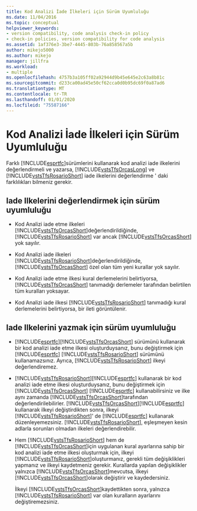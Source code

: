 ```yaml
---
title: Kod Analizi İade İlkeleri için Sürüm Uyumluluğu
ms.date: 11/04/2016
ms.topic: conceptual
helpviewer_keywords:
- version compatibility, code analysis check-in policy
- check-in policies, version compatibility for code analysis
ms.assetid: 1af376e3-3be7-4445-803b-76a858567a5b
author: mikejo5000
ms.author: mikejo
manager: jillfra
ms.workload:
- multiple
ms.openlocfilehash: 4757b3a105ff02a92944d9b45e645e2c63a8b81c
ms.sourcegitcommit: d233ca00ad45e50cf62cca0d0b95dc69f0a87ad6
ms.translationtype: MT
ms.contentlocale: tr-TR
ms.lasthandoff: 01/01/2020
ms.locfileid: "75587166"
---
```

# <a name="version-compatibility-for-code-analysis-check-in-policies"></a>Kod Analizi İade İlkeleri için Sürüm Uyumluluğu

Farklı [!INCLUDE[esprtfc](../code-quality/includes/esprtfc_md.md)]sürümlerini kullanarak kod analizi iade ilkelerini değerlendirmeli ve yazarsa, [!INCLUDE[vstsTfsOrcasLong](../code-quality/includes/vststfsorcaslong_md.md)] ve [!INCLUDE[vstsTfsRosarioShort](../code-quality/includes/vststfsrosarioshort_md.md)] iade ilkelerini değerlendirme ' daki farklılıkları bilmeniz gerekir.

## <a name="version-compatibility-for-evaluating-check-in-policies"></a>Iade Ilkelerini değerlendirmek için sürüm uyumluluğu

- Kod Analizi iade etme ilkeleri [!INCLUDE[vstsTfsOrcasShort](../code-quality/includes/vststfsorcasshort_md.md)]değerlendirildiğinde, [!INCLUDE[vstsTfsRosarioShort](../code-quality/includes/vststfsrosarioshort_md.md)] var ancak [!INCLUDE[vstsTfsOrcasShort](../code-quality/includes/vststfsorcasshort_md.md)] yok sayılır.

- Kod Analizi iade ilkeleri [!INCLUDE[vstsTfsRosarioShort](../code-quality/includes/vststfsrosarioshort_md.md)]değerlendirildiğinde, [!INCLUDE[vstsTfsOrcasShort](../code-quality/includes/vststfsorcasshort_md.md)] özel olan tüm yeni kurallar yok sayılır.

- Kod Analizi iade etme ilkesi kural derlemelerini belirtiyorsa, [!INCLUDE[vstsTfsOrcasShort](../code-quality/includes/vststfsorcasshort_md.md)] tanımadığı derlemeler tarafından belirtilen tüm kuralları yoksayar.

- Kod Analizi iade ilkesi [!INCLUDE[vstsTfsRosarioShort](../code-quality/includes/vststfsrosarioshort_md.md)] tanımadığı kural derlemelerini belirtiyorsa, bir ileti görüntülenir.

## <a name="version-compatibility-for-authoring-check-in-policies"></a>Iade Ilkelerini yazmak için sürüm uyumluluğu

- [!INCLUDE[esprtfc](../code-quality/includes/esprtfc_md.md)][!INCLUDE[vstsTfsOrcasShort](../code-quality/includes/vststfsorcasshort_md.md)] sürümünü kullanarak bir kod analizi iade etme ilkesi oluşturduysanız, bunu değiştirmek için [!INCLUDE[esprtfc](../code-quality/includes/esprtfc_md.md)] [!INCLUDE[vstsTfsRosarioShort](../code-quality/includes/vststfsrosarioshort_md.md)] sürümünü kullanamazsınız. Ayrıca, [!INCLUDE[vstsTfsRosarioShort](../code-quality/includes/vststfsrosarioshort_md.md)] ilkeyi değerlendiremez.

- [!INCLUDE[vstsTfsRosarioShort](../code-quality/includes/vststfsrosarioshort_md.md)][!INCLUDE[esprtfc](../code-quality/includes/esprtfc_md.md)] kullanarak bir kod analizi iade etme ilkesi oluşturduysanız, bunu değiştirmek için [!INCLUDE[vstsTfsOrcasShort](../code-quality/includes/vststfsorcasshort_md.md)] [!INCLUDE[esprtfc](../code-quality/includes/esprtfc_md.md)] kullanabilirsiniz ve ilke aynı zamanda [!INCLUDE[vstsTfsOrcasShort](../code-quality/includes/vststfsorcasshort_md.md)]tarafından değerlendirilebilirler. [!INCLUDE[vstsTfsOrcasShort](../code-quality/includes/vststfsorcasshort_md.md)][!INCLUDE[esprtfc](../code-quality/includes/esprtfc_md.md)] kullanarak ilkeyi değiştirdikten sonra, ilkeyi [!INCLUDE[vstsTfsRosarioShort](../code-quality/includes/vststfsrosarioshort_md.md)]' de [!INCLUDE[esprtfc](../code-quality/includes/esprtfc_md.md)] kullanarak düzenleyemezsiniz. [!INCLUDE[vstsTfsRosarioShort](../code-quality/includes/vststfsrosarioshort_md.md)], eşleşmeyen kesin adlarla sorunları olmadan ilkeleri değerlendirebilir.

- Hem [!INCLUDE[vstsTfsRosarioShort](../code-quality/includes/vststfsrosarioshort_md.md)] hem de [!INCLUDE[vstsTfsOrcasShort](../code-quality/includes/vststfsorcasshort_md.md)]için uygulanan kural ayarlarına sahip bir kod analizi iade etme ilkesi oluşturmak için, ilkeyi [!INCLUDE[vstsTfsRosarioShort](../code-quality/includes/vststfsrosarioshort_md.md)]oluşturmanız, gerekli tüm değişiklikleri yapmanız ve ilkeyi kaydetmeniz gerekir. Kurallarda yapılan değişiklikler yalnızca [!INCLUDE[vstsTfsOrcasShort](../code-quality/includes/vststfsorcasshort_md.md)]mevcutsa, ilkeyi [!INCLUDE[vstsTfsOrcasShort](../code-quality/includes/vststfsorcasshort_md.md)]olarak değiştirir ve kaydedersiniz.

   İlkeyi [!INCLUDE[vstsTfsOrcasShort](../code-quality/includes/vststfsorcasshort_md.md)]kaydettikten sonra, yalnızca [!INCLUDE[vstsTfsRosarioShort](../code-quality/includes/vststfsrosarioshort_md.md)] var olan kuralların ayarlarını değiştiremezsiniz.
